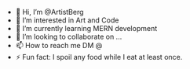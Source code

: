 - 👋 Hi, I’m @ArtistBerg
- 👀 I’m interested in Art and Code
- 🌱 I’m currently learning MERN development
- 💞️ I’m looking to collaborate on ...
- 📫 How to reach me DM @
- ⚡ Fun fact: I spoil any food while I eat at least once.

<!---
ArtistBerg/ArtistBerg is a ✨ special ✨ repository because its `README.md` (this file) appears on your GitHub profile.
You can click the Preview link to take a look at your changes.
--->
